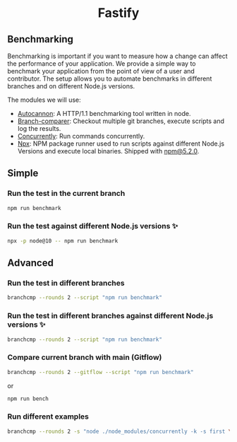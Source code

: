 <h1 align="center">Fastify</h1>

## Benchmarking
Benchmarking is important if you want to measure how a change can affect the
performance of your application. We provide a simple way to benchmark your
application from the point of view of a user and contributor. The setup allows
you to automate benchmarks in different branches and on different Node.js
versions.

The modules we will use:
- [Autocannon](https://github.com/mcollina/autocannon): A HTTP/1.1 benchmarking
  tool written in node.
- [Branch-comparer](https://github.com/StarpTech/branch-comparer): Checkout
  multiple git branches, execute scripts and log the results.
- [Concurrently](https://github.com/kimmobrunfeldt/concurrently): Run commands
  concurrently.
- [Npx](https://github.com/npm/npx): NPM package runner used to run scripts
  against different Node.js Versions and execute local binaries. Shipped with
  npm@5.2.0.

## Simple

### Run the test in the current branch
```sh
npm run benchmark
```

### Run the test against different Node.js versions ✨
```sh
npx -p node@10 -- npm run benchmark
```

## Advanced

### Run the test in different branches
```sh
branchcmp --rounds 2 --script "npm run benchmark"
```

### Run the test in different branches against different Node.js versions ✨
```sh
branchcmp --rounds 2 --script "npm run benchmark"
```

### Compare current branch with main (Gitflow)
```sh
branchcmp --rounds 2 --gitflow --script "npm run benchmark"
```
or
```sh
npm run bench
```

### Run different examples

```sh
branchcmp --rounds 2 -s "node ./node_modules/concurrently -k -s first \"node ./examples/asyncawait.js\" \"node ./node_modules/autocannon -c 100 -d 5 -p 10 localhost:3000/\""
```
